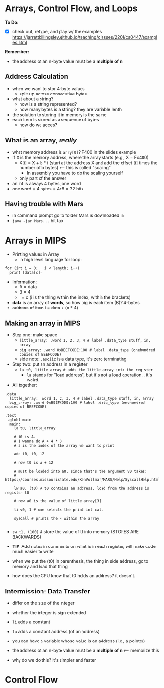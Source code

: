 # Arrays, Control Flow, and Loops

**To Do:** 

- [x] check out, retype, and play w/ the examples: https://jarrettbillingsley.github.io/teaching/classes/2201/cs0447/examples.html 

**Remember:**
* the address of an n-byte value must be a **multiple of n**

## Address Calculation 
* when we want to stor 4-byte values
  * split up across consecutive bytes
* what about a string?
  * how is a string represented?
  * how many bytes is a string? they are variable lenth
* the solution to storing it in memory is the same
* each item is stored as a sequence of bytes
  * how do we acces?
 
 ## What is an array, *really*
 * what memory address is `arry[0]`? F400 in the slides example
 * If X is the memory address, where the array starts (e.g., X = Fx400)
    * X[i] = X + b * i (start at the address X and add the offset [i] times the number of b bytes) <-- this is called "scaling"
      * In assembly you have to do the scaling yourself
    * only part of the answer
 * an int is always 4 bytes, one word
 * one word = 4 bytes = 4x8 = 32 bits
 
 ## Having trouble with Mars
 * in command prompt go to folder Mars is downloaded in
 * `java -jar Mars...` hit tab 
 
 # Arrays in MIPS
* Printing values in Array
  * in high level language for loop:

```
for (int i = 0; ; i < length; i++)
  print (data[c])
```
* Information:
  * A = data
  * B = 4
  * i = c (i is the thing within the index, within the brackets)
* **data** is an array of **words**, so how big is each item (B)? 4-bytes
* address of item i = data + (c * 4) 

## Making an array in MIPS

* Step one: make space
  * `little_array: .word 1, 2, 3, 4 # label .data_type stuff, in, array`
  * `big_array: .word 0xBEEFCODE:100 # label .data_type (onehundred copies of BEEFCODE)`
  * side note: `.asciiz` is a data type, it's zero terminating
* Step two: put an address in a register
  * `la t0, little_array # adds the little_array into the register` 
    * `la` stands for "load address", but it's not a load operation... it's weird.
* All together:

```
.data
  little_array: .word 1, 2, 3, 4 # label .data_type stuff, in, array
  big_array: .word 0xBEEFCODE:100 # label .data_type (onehundred copies of BEEFCODE)

.text
 .globl main
  main: 
    la t0, little_array

    # t0 is A.
    # I wanna do A + 4 * 3
    # 3 is the index of the array we want to print

    add t0, t0, 12

    # now t0 is A + 12
    
    # must be loaded into a0, since that's the argument v0 takes: 
    # https://courses.missouristate.edu/KenVollmar/MARS/Help/SyscallHelp.html
    
    lw a0, (t0) # t0 contains an address. load from the address is register t0
    
    # now a0 is the value of little_array[3]
    
    li v0, 1 # one selects the print int call
    
    syscall # prints the 4 within the array
    
```

* `sw t1, (100)` # store the value of t1 into memory (STORES ARE BACKWARDS)

* **TIP**: Add notes in comments on what is in each register, will make code much easier to write
* when we put the (t0) in parenthesis, the thing in side address, go to memory and load that thing
 * how does the CPU know that t0 holds an address? it doesn't.

## Intermission: Data Transfer
* differ on the size of the integer
* whether the integer is sign extended
 * `li` adds a constant
 * `la` adds a constant address (of an address)
 
 
 * you can have a variable whose value is an address (i.e., a pointer)
 * the address of an n-byte value must be a **multiple of n** <-- memorize this
  * why do we do this? it's simpler and faster
  
 # Control Flow
 
